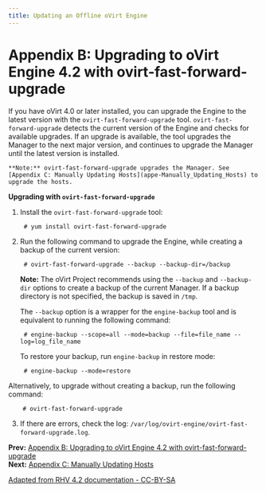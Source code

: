 ```yaml
---
title: Updating an Offline oVirt Engine
---
```


# Appendix B: Upgrading to oVirt Engine 4.2 with ovirt-fast-forward-upgrade

If you have oVirt 4.0 or later installed, you can upgrade the Engine to the latest version with the `ovirt-fast-forward-upgrade` tool. `ovirt-fast-forward-upgrade` detects the current version of the Engine and checks for available upgrades. If an upgrade is available, the tool upgrades the Manager to the next major version, and continues to upgrade the Manager until the latest version is installed.

    **Note:** ovirt-fast-forward-upgrade upgrades the Manager. See [Appendix C: Manually Updating Hosts](appe-Manually_Updating_Hosts) to upgrade the hosts.

**Upgrading with `ovirt-fast-forward-upgrade`**

1. Install the `ovirt-fast-forward-upgrade` tool:

        # yum install ovirt-fast-forward-upgrade

2. Run the following command to upgrade the Engine, while creating a backup of the current version:

        # ovirt-fast-forward-upgrade --backup --backup-dir=/backup

    **Note:** The oVirt Project recommends using the `--backup` and `--backup-dir` options to create a backup of the current Manager. If a backup directory is not specified, the backup is saved in `/tmp`.

    The `--backup` option is a wrapper for the `engine-backup` tool and is equivalent to running the following command:

        # engine-backup --scope=all --mode=backup --file=file_name --log=log_file_name

    To restore your backup, run `engine-backup` in restore mode:

        # engine-backup --mode=restore

  Alternatively, to upgrade without creating a backup, run the following command:

        # ovirt-fast-forward-upgrade

3. If there are errors, check the log: `/var/log/ovirt-engine/ovirt-fast-forward-upgrade.log`.

**Prev:** [Appendix B: Upgrading to oVirt Engine 4.2 with ovirt-fast-forward-upgrade](appe-Upgrading_to_oVirt_Engine_4.2_with_ovirt-fast-forward-upgrade/)<br>
**Next:** [Appendix C: Manually Updating Hosts](appe-Manually_Updating_Hosts)

[Adapted from RHV 4.2 documentation - CC-BY-SA](https://access.redhat.com/documentation/en-us/red_hat_virtualization/4.2/html/upgrade_guide/upgrading_with_ovirt-fast-forward-upgrade)
